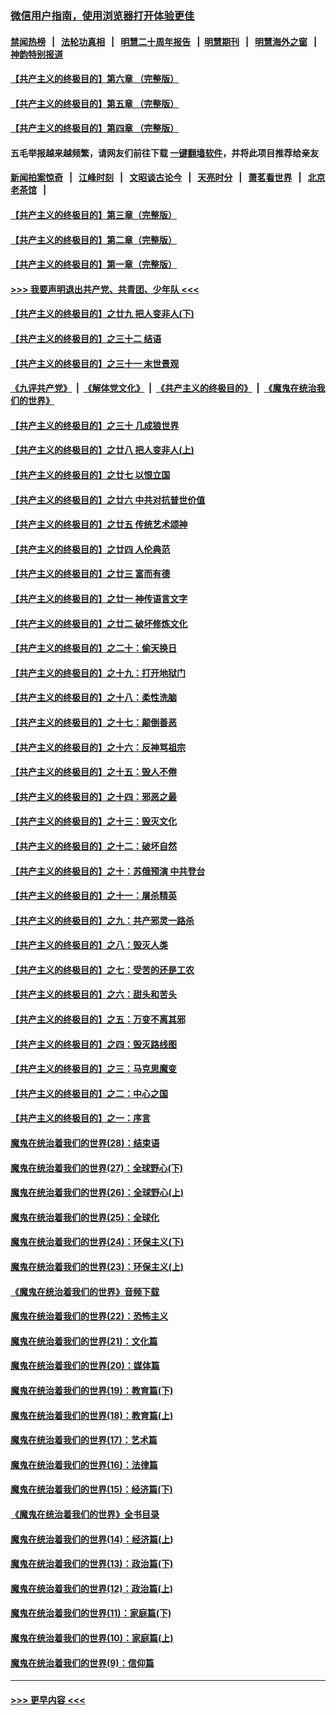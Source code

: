 ### [微信用户指南，使用浏览器打开体验更佳](https://github.com/gfw-breaker/banned-news1/blob/master/indexes/wechat-guide.md?t=0)
#### [禁闻热榜](热点新闻.md?t=0)  &nbsp;&nbsp;|&nbsp;&nbsp; [法轮功真相](https://github.com/gfw-breaker/truth/blob/master/README.md?t=0) &nbsp;&nbsp;|&nbsp;&nbsp; [明慧二十周年报告](https://github.com/gfw-breaker/mh-reports/blob/master/README.md?t=0) &nbsp;&nbsp;|&nbsp;&nbsp;[明慧期刊](https://github.com/gfw-breaker/mh-qikan) &nbsp;&nbsp;|&nbsp;&nbsp; [明慧海外之窗](https://github.com/gfw-breaker/mh-news/blob/master/README.md?t=0) &nbsp;&nbsp;|&nbsp;&nbsp; [神韵特别报道](https://github.com/gfw-breaker/mh-news/blob/master/shenyun.md?t=0)
#### [【共产主义的终极目的】第六章 （完整版）](../pages/nsc422/n11428913.md?t=02111102) 
#### [【共产主义的终极目的】第五章 （完整版）](../pages/nsc422/n11428912.md?t=02111102) 
#### [【共产主义的终极目的】第四章 （完整版）](../pages/nsc422/n11428907.md?t=02111102) 
#### 五毛举报越来越频繁，请网友们前往下载 [一键翻墙软件](https://github.com/gfw-breaker/ssr-accounts)，并将此项目推荐给亲友
#### [新闻拍案惊奇](https://github.com/gfw-breaker/banned-news1/blob/master/pages/link4.md) &nbsp;&nbsp;|&nbsp;&nbsp; [江峰时刻](https://github.com/gfw-breaker/banned-news1/blob/master/pages/link4.md) &nbsp;&nbsp;|&nbsp;&nbsp; [文昭谈古论今](https://github.com/gfw-breaker/banned-news1/blob/master/pages/link4.md) &nbsp;&nbsp;|&nbsp;&nbsp; [天亮时分](https://github.com/gfw-breaker/banned-news1/blob/master/pages/link4.md) &nbsp;&nbsp;|&nbsp;&nbsp; [萧茗看世界](https://github.com/gfw-breaker/banned-news1/blob/master/pages/link4.md) &nbsp;&nbsp;|&nbsp;&nbsp; [北京老茶馆](https://github.com/gfw-breaker/banned-news1/blob/master/pages/link4.md) &nbsp;&nbsp;|&nbsp;&nbsp; 
#### [【共产主义的终极目的】第三章（完整版）](../pages/nsc422/n11428848.md?t=02111102) 
#### [【共产主义的终极目的】第二章（完整版）](../pages/nsc422/n11428831.md?t=02111102) 
#### [【共产主义的终极目的】第一章（完整版）](../pages/nsc422/n11417651.md?t=02111102) 
#### [>>> 我要声明退出共产党、共青团、少年队 <<<](https://github.com/begood0513/goodnews/blob/master/quit/letter.md) 
#### [【共产主义的终极目的】之廿九 把人变非人(下)](../pages/nsc422/n11344140.md?t=02111102) 
#### [【共产主义的终极目的】之三十二 结语](../pages/nsc422/n11360535.md?t=02111102) 
#### [【共产主义的终极目的】之三十一 末世景观](../pages/nsc422/n11351129.md?t=02111102) 
#### [《九评共产党》](https://github.com/begood0513/9ping.md/blob/master/README.md) &nbsp;|&nbsp; [《解体党文化》](../../../../jtdwh.md/blob/master/README.md)  &nbsp;|&nbsp; [《共产主义的终极目的》](../../../../gczydzjmd.md/blob/master/README.md) &nbsp;|&nbsp; [《魔鬼在统治我们的世界》](../../../../mgztzwmdsj.md/blob/master/README.md) 
#### [【共产主义的终极目的】之三十 几成狼世界](../pages/nsc422/n11348280.md?t=02111102) 
#### [【共产主义的终极目的】之廿八 把人变非人(上)](../pages/nsc422/n11340492.md?t=02111102) 
#### [【共产主义的终极目的】之廿七 以恨立国](../pages/nsc422/n11336944.md?t=02111102) 
#### [【共产主义的终极目的】之廿六 中共对抗普世价值](../pages/nsc422/n11324785.md?t=02111102) 
#### [【共产主义的终极目的】之廿五 传统艺术颂神](../pages/nsc422/n11296396.md?t=02111102) 
#### [【共产主义的终极目的】之廿四 人伦典范](../pages/nsc422/n11296397.md?t=02111102) 
#### [【共产主义的终极目的】之廿三 富而有德](../pages/nsc422/n11283598.md?t=02111102) 
#### [【共产主义的终极目的】之廿一 神传语言文字](../pages/nsc422/n11263265.md?t=02111102) 
#### [【共产主义的终极目的】之廿二 破坏修炼文化](../pages/nsc422/n11245728.md?t=02111102) 
#### [【共产主义的终极目的】之二十：偷天换日](../pages/nsc422/n11238846.md?t=02111102) 
#### [【共产主义的终极目的】之十九：打开地狱门](../pages/nsc422/n11206376.md?t=02111102) 
#### [【共产主义的终极目的】之十八：柔性洗脑](../pages/nsc422/n11199994.md?t=02111102) 
#### [【共产主义的终极目的】之十七：颠倒善恶](../pages/nsc422/n11179782.md?t=02111102) 
#### [【共产主义的终极目的】之十六：反神骂祖宗](../pages/nsc422/n11166798.md?t=02111102) 
#### [【共产主义的终极目的】之十五：毁人不倦](../pages/nsc422/n11166792.md?t=02111102) 
#### [【共产主义的终极目的】之十四：邪恶之最](../pages/nsc422/n11150249.md?t=02111102) 
#### [【共产主义的终极目的】之十三：毁灭文化](../pages/nsc422/n11135227.md?t=02111102) 
#### [【共产主义的终极目的】之十二：破坏自然](../pages/nsc422/n11135214.md?t=02111102) 
#### [【共产主义的终极目的】之十：苏俄预演 中共登台](../pages/nsc422/n11118424.md?t=02111102) 
#### [【共产主义的终极目的】之十一：屠杀精英](../pages/nsc422/n11118442.md?t=02111102) 
#### [【共产主义的终极目的】之九：共产邪灵一路杀](../pages/nsc422/n11114139.md?t=02111102) 
#### [【共产主义的终极目的】之八：毁灭人类](../pages/nsc422/n11108503.md?t=02111102) 
#### [【共产主义的终极目的】之七：受苦的还是工农](../pages/nsc422/n11101809.md?t=02111102) 
#### [【共产主义的终极目的】之六：甜头和苦头](../pages/nsc422/n11096971.md?t=02111102) 
#### [【共产主义的终极目的】之五：万变不离其邪](../pages/nsc422/n11091285.md?t=02111102) 
#### [【共产主义的终极目的】之四：毁灭路线图](../pages/nsc422/n11086284.md?t=02111102) 
#### [【共产主义的终极目的】之三：马克思魔变](../pages/nsc422/n11061941.md?t=02111102) 
#### [【共产主义的终极目的】之二：中心之国](../pages/nsc422/n11047728.md?t=02111102) 
#### [【共产主义的终极目的】之一：序言](../pages/nsc422/n11086077.md?t=02111102) 
#### [魔鬼在统治着我们的世界(28)：结束语](../pages/nsc422/n10936246.md?t=02111102) 
#### [魔鬼在统治着我们的世界(27)：全球野心(下)](../pages/nsc422/n10928319.md?t=02111102) 
#### [魔鬼在统治着我们的世界(26)：全球野心(上)](../pages/nsc422/n10900318.md?t=02111102) 
#### [魔鬼在统治着我们的世界(25)：全球化](../pages/nsc422/n10788205.md?t=02111102) 
#### [魔鬼在统治着我们的世界(24)：环保主义(下)](../pages/nsc422/n10695307.md?t=02111102) 
#### [魔鬼在统治着我们的世界(23)：环保主义(上)](../pages/nsc422/n10688613.md?t=02111102) 
#### [《魔鬼在统治着我们的世界》音频下载](../pages/nsc422/n10635553.md?t=02111102) 
#### [魔鬼在统治着我们的世界(22)：恐怖主义](../pages/nsc422/n10614727.md?t=02111102) 
#### [魔鬼在统治着我们的世界(21)：文化篇](../pages/nsc422/n10597706.md?t=02111102) 
#### [魔鬼在统治着我们的世界(20)：媒体篇](../pages/nsc422/n10586579.md?t=02111102) 
#### [魔鬼在统治着我们的世界(19)：教育篇(下)](../pages/nsc422/n10564808.md?t=02111102) 
#### [魔鬼在统治着我们的世界(18)：教育篇(上)](../pages/nsc422/n10526970.md?t=02111102) 
#### [魔鬼在统治着我们的世界(17)：艺术篇](../pages/nsc422/n10499093.md?t=02111102) 
#### [魔鬼在统治着我们的世界(16)：法律篇](../pages/nsc422/n10485969.md?t=02111102) 
#### [魔鬼在统治着我们的世界(15)：经济篇(下)](../pages/nsc422/n10469975.md?t=02111102) 
#### [《魔鬼在统治着我们的世界》全书目录](../pages/nsc422/n10464261.md?t=02111102) 
#### [魔鬼在统治着我们的世界(14)：经济篇(上)](../pages/nsc422/n10457370.md?t=02111102) 
#### [魔鬼在统治着我们的世界(13)：政治篇(下)](../pages/nsc422/n10448270.md?t=02111102) 
#### [魔鬼在统治着我们的世界(12)：政治篇(上)](../pages/nsc422/n10444576.md?t=02111102) 
#### [魔鬼在统治着我们的世界(11)：家庭篇(下)](../pages/nsc422/n10440961.md?t=02111102) 
#### [魔鬼在统治着我们的世界(10)：家庭篇(上)](../pages/nsc422/n10435448.md?t=02111102) 
#### [魔鬼在统治着我们的世界(9)：信仰篇](../pages/nsc422/n10432159.md?t=02111102) 

----
#### [ >>> 更早内容 <<< ](../indexes/nsc422-earlier.md)
